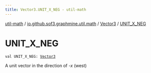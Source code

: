 ```yaml
---
title: Vector3.UNIT_X_NEG - util-math
---
```


[util-math](../../index.html) / [io.github.sof3.graphmine.util.math](../index.html) / [Vector3](index.html) / [UNIT_X_NEG](./-u-n-i-t_-x_-n-e-g.html)

# UNIT_X_NEG

`val UNIT_X_NEG: `[`Vector3`](index.html)

A unit vector in the direction of *-x* (west)

